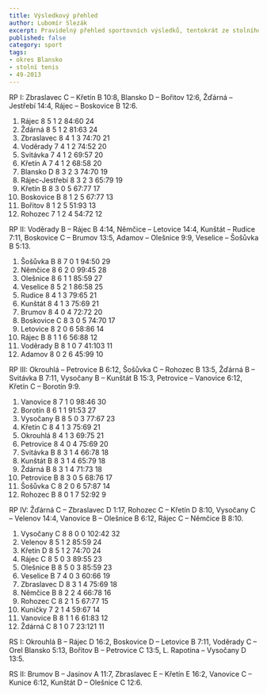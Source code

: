 ```yaml
---
title: Výsledkový přehled
author: Lubomír Slezák
excerpt: Pravidelný přehled sportovních výsledků, tentokrát ze stolního tenisu.
published: false
category: sport
tags:
- okres Blansko
- stolní tenis
- 49-2013
---
```


RP I: Zbraslavec C – Křetín B 10:8, Blansko D – Bořitov 12:6, Žďárná – Jestřebí 14:4, Rájec – Boskovice B 12:6.

1. Rájec 8 5 1 2 84:60 24 
2. Ždárná 8 5 1 2 81:63 24 
3. Zbraslavec 8 4 1 3 74:70 21 
4. Voděrady 7 4 1 2 74:52 20 
5. Svitávka 7 4 1 2 69:57 20 
6. Křetín A 7 4 1 2 68:58 20 
7. Blansko D 8 3 2 3 74:70 19 
8. Rájec-Jestřebí 8 3 2 3 65:79 19 
9. Křetín B 8 3 0 5 67:77 17 
10. Boskovice B 8 1 2 5 67:77 13 
11. Bořitov 8 1 2 5 51:93 13 
12. Rohozec 7 1 2 4 54:72 12 

RP II: Voděrady B – Rájec B 4:14, Němčice – Letovice 14:4, Kunštát – Rudice 7:11, Boskovice C – Brumov 13:5, Adamov – Olešnice 9:9, Veselice – Šošůvka B 5:13.

1. Šošůvka B 8 7 0 1 94:50 29 
2. Němčice 8 6 2 0 99:45 28 
3. Olešnice 8 6 1 1 85:59 27 
4. Veselice 8 5 2 1 86:58 25 
5. Rudice 8 4 1 3 79:65 21 
6. Kunštát 8 4 1 3 75:69 21 
7. Brumov 8 4 0 4 72:72 20 
8. Boskovice C 8 3 0 5 74:70 17 
9. Letovice 8 2 0 6 58:86 14 
10. Rájec B 8 1 1 6 56:88 12 
11. Voděrady B 8 1 0 7 41:103 11 
12. Adamov 8 0 2 6 45:99 10 

RP III: Okrouhlá – Petrovice B 6:12, Šošůvka C – Rohozec B 13:5, Žďárná B – Svitávka B 7:11, Vysočany B – Kunštát B 15:3, Petrovice – Vanovice 6:12, Křetín C – Borotín 9:9.

1. Vanovice 8 7 1 0 98:46 30 
2. Borotín 8 6 1 1 91:53 27 
3. Vysočany B 8 5 0 3 77:67 23 
4. Křetín C 8 4 1 3 75:69 21 
5. Okrouhlá 8 4 1 3 69:75 21 
6. Petrovice 8 4 0 4 75:69 20 
7. Svitávka B 8 3 1 4 66:78 18 
8. Kunštát B 8 3 1 4 65:79 18 
9. Ždárná B 8 3 1 4 71:73 18 
10. Petrovice B 8 3 0 5 68:76 17 
11. Šošůvka C 8 2 0 6 57:87 14 
12. Rohozec B 8 0 1 7 52:92 9 

RP IV: Žďárná C – Zbraslavec D 1:17, Rohozec C – Křetín D 8:10, Vysočany C – Velenov 14:4, Vanovice B – Olešnice B 6:12, Rájec C – Němčice B 8:10.

1. Vysočany C 8 8 0 0 102:42 32 
2. Velenov 8 5 1 2 85:59 24 
3. Křetín D 8 5 1 2 74:70 24 
4. Rájec C 8 5 0 3 89:55 23 
5. Olešnice B 8 5 0 3 85:59 23 
6. Veselice B 7 4 0 3 60:66 19 
7. Zbraslavec D 8 3 1 4 75:69 18 
8. Němčice B 8 2 2 4 66:78 16 
9. Rohozec C 8 2 1 5 67:77 15 
10. Kuničky 7 2 1 4 59:67 14 
11. Vanovice B 8 1 1 6 61:83 12 
12. Ždárná C 8 1 0 7 23:121 11 

RS I: Okrouhlá B – Rájec D 16:2, Boskovice D – Letovice B 7:11, Voděrady C – Orel Blansko 5:13, Bořitov B – Petrovice C 13:5, L. Rapotina – Vysočany D 13:5.

RS II: Brumov B – Jasinov A 11:7, Zbraslavec E – Křetín E 16:2, Vanovice C – Kunice 6:12, Kunštát D – Olešnice C 12:6.